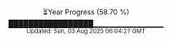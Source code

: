 <p align="center">
⏳Year Progress (58.70 %)<br>
█████████████████▁▁▁▁▁▁▁▁▁▁▁▁▁ <br>
<sub>Updated: Sun, 03 Aug 2025 06:04:27 GMT</sub>
</p>

